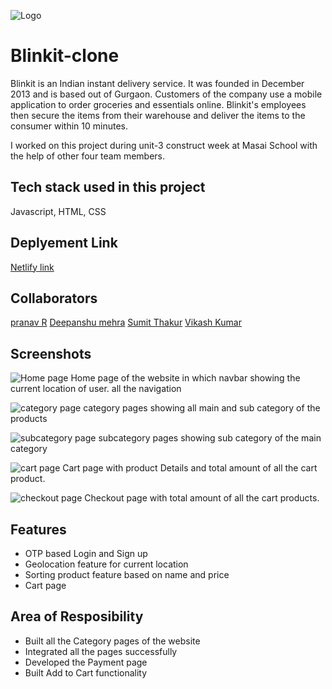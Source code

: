 ![Logo](https://i.imgur.com/zktE2y7.jpg)

# Blinkit-clone

Blinkit is an Indian instant delivery service. It was founded in December 2013 and is based out of Gurgaon. Customers of the company use a mobile application to order groceries and essentials online. Blinkit's employees then secure the items from their warehouse and deliver the items to the consumer within 10 minutes.

I worked on this project during unit-3 construct week at Masai School with the help of other four team members.

## Tech stack used in this project

Javascript, HTML, CSS

## Deplyement Link

<a href="https://unruffled-mcnulty-573d70.netlify.app/">Netlify link</a>

## Collaborators

<a href="https://github.com/git-pranavr">pranav R</a>
<a href="https://github.com/dmehra2102">Deepanshu mehra</a>
<a href="https://github.com/SamSumit007">Sumit Thakur</a>
<a href="https://github.com/VikashKumarNokha">Vikash Kumar</a>

## Screenshots

![Home page](https://i.imgur.com/5lu9ulf.png)
 Home page of the website in which navbar showing the current location of user. all the navigation

![category page](https://i.imgur.com/5OVNNev.png)
category pages showing all main and sub category of the products


![subcategory page](https://i.imgur.com/pJEXCMW.png)
subcategory pages showing sub category of the main category

![cart page](https://i.imgur.com/C5218J6.png)
Cart page with product Details and total amount of all the cart product.

![checkout page](https://i.imgur.com/hgFkpFb.png)
Checkout page with total amount of all the cart products.




## Features
 
- OTP based Login and Sign up
- Geolocation feature for current location
- Sorting product feature based on name and price
- Cart page


## Area of Resposibility

- Built all the Category pages of the website
- Integrated all the pages successfully
- Developed the Payment page
- Built Add to Cart functionality

